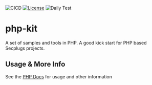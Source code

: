 ![CICD](https://github.com/SecPlugs/php-kit/workflows/CICD/badge.svg)
[![License](https://img.shields.io/badge/License-Apache%202.0-blue.svg)](https://opensource.org/licenses/Apache-2.0)
![Daily Test](https://github.com/SecPlugs/php-kit/workflows/DailyTest/badge.svg)

# php-kit
A set of samples and tools in PHP. A good kick start for PHP based Secplugs projects.

## Usage & More Info
See the [PHP Docs](https://scancloud.io/index.php/docs?plugin=plugin-secplugs-php-kit) for usage and other information

